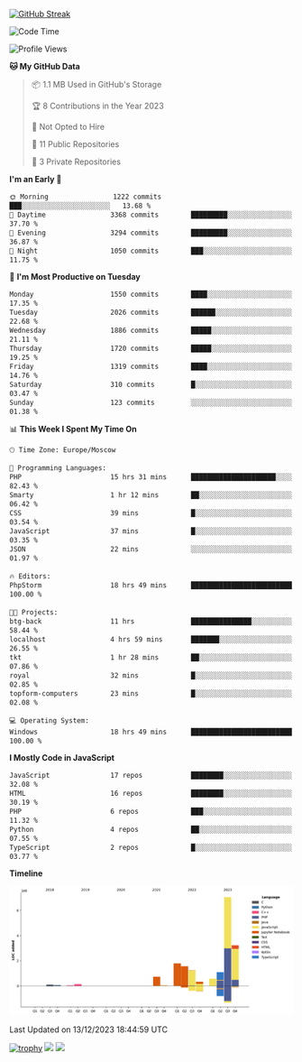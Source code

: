 [![GitHub Streak](https://github-readme-streak-stats.herokuapp.com/?user=yogik10)](https://git.io/streak-stats)
<!--START_SECTION:waka-->
![Code Time](http://img.shields.io/badge/Code%20Time-91%20hrs%2049%20mins-blue)

![Profile Views](http://img.shields.io/badge/Profile%20Views-0-blue)

**🐱 My GitHub Data** 

> 📦 1.1 MB Used in GitHub's Storage 
 > 
> 🏆 8 Contributions in the Year 2023
 > 
> 🚫 Not Opted to Hire
 > 
> 📜 11 Public Repositories 
 > 
> 🔑 3 Private Repositories 
 > 
**I'm an Early 🐤** 

```text
🌞 Morning                1222 commits        ███░░░░░░░░░░░░░░░░░░░░░░   13.68 % 
🌆 Daytime                3368 commits        █████████░░░░░░░░░░░░░░░░   37.70 % 
🌃 Evening                3294 commits        █████████░░░░░░░░░░░░░░░░   36.87 % 
🌙 Night                  1050 commits        ███░░░░░░░░░░░░░░░░░░░░░░   11.75 % 
```
📅 **I'm Most Productive on Tuesday** 

```text
Monday                   1550 commits        ████░░░░░░░░░░░░░░░░░░░░░   17.35 % 
Tuesday                  2026 commits        ██████░░░░░░░░░░░░░░░░░░░   22.68 % 
Wednesday                1886 commits        █████░░░░░░░░░░░░░░░░░░░░   21.11 % 
Thursday                 1720 commits        █████░░░░░░░░░░░░░░░░░░░░   19.25 % 
Friday                   1319 commits        ████░░░░░░░░░░░░░░░░░░░░░   14.76 % 
Saturday                 310 commits         █░░░░░░░░░░░░░░░░░░░░░░░░   03.47 % 
Sunday                   123 commits         ░░░░░░░░░░░░░░░░░░░░░░░░░   01.38 % 
```


📊 **This Week I Spent My Time On** 

```text
🕑︎ Time Zone: Europe/Moscow

💬 Programming Languages: 
PHP                      15 hrs 31 mins      █████████████████████░░░░   82.43 % 
Smarty                   1 hr 12 mins        ██░░░░░░░░░░░░░░░░░░░░░░░   06.42 % 
CSS                      39 mins             █░░░░░░░░░░░░░░░░░░░░░░░░   03.54 % 
JavaScript               37 mins             █░░░░░░░░░░░░░░░░░░░░░░░░   03.35 % 
JSON                     22 mins             ░░░░░░░░░░░░░░░░░░░░░░░░░   01.97 % 

🔥 Editors: 
PhpStorm                 18 hrs 49 mins      █████████████████████████   100.00 % 

🐱‍💻 Projects: 
btg-back                 11 hrs              ███████████████░░░░░░░░░░   58.44 % 
localhost                4 hrs 59 mins       ███████░░░░░░░░░░░░░░░░░░   26.55 % 
tkt                      1 hr 28 mins        ██░░░░░░░░░░░░░░░░░░░░░░░   07.86 % 
royal                    32 mins             █░░░░░░░░░░░░░░░░░░░░░░░░   02.85 % 
topform-computers        23 mins             █░░░░░░░░░░░░░░░░░░░░░░░░   02.08 % 

💻 Operating System: 
Windows                  18 hrs 49 mins      █████████████████████████   100.00 % 
```

**I Mostly Code in JavaScript** 

```text
JavaScript               17 repos            ████████░░░░░░░░░░░░░░░░░   32.08 % 
HTML                     16 repos            ████████░░░░░░░░░░░░░░░░░   30.19 % 
PHP                      6 repos             ███░░░░░░░░░░░░░░░░░░░░░░   11.32 % 
Python                   4 repos             ██░░░░░░░░░░░░░░░░░░░░░░░   07.55 % 
TypeScript               2 repos             █░░░░░░░░░░░░░░░░░░░░░░░░   03.77 % 
```



**Timeline**

![Lines of Code chart](https://raw.githubusercontent.com/Yogik10/Yogik10/main/assets/bar_graph.png)


 Last Updated on 13/12/2023 18:44:59 UTC
<!--END_SECTION:waka-->
[![trophy](https://github-profile-trophy.vercel.app/?username=yogik10)](https://github.com/ryo-ma/github-profile-trophy)
![](https://github-profile-summary-cards.vercel.app/api/cards/profile-details?username=yogik10&theme=solarized_dark)
![](https://github-profile-summary-cards.vercel.app/api/cards/most-commit-language?username=yogik10&theme=solarized_dark)


